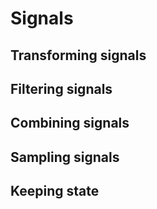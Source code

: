 # Signals




## Transforming signals

## Filtering signals

## Combining signals

## Sampling signals

## Keeping state

